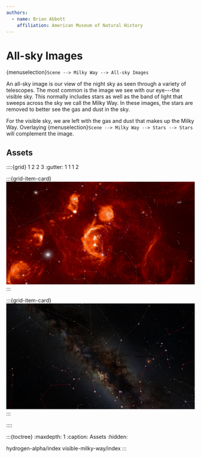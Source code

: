 ```yaml
---
authors:
  - name: Brian Abbott
    affiliation: American Museum of Natural History
---
```



# All-sky Images

{menuselection}`Scene --> Milky Way --> All-sky Images`

An all-sky image is our view of the night sky as seen through a variety of telescopes. The most common is the image we see with our eye---the visible sky. This normally includes stars as well as the band of light that sweeps across the sky we call the Milky Way. In these images, the stars are removed to better see the gas and dust in the sky.

For the visible sky, we are left with the gas and dust that makes up the Milky Way. Overlaying {menuselection}`Scene --> Milky Way --> Stars --> Stars` will complement the image.


## Assets
::::{grid} 1 2 2 3
:gutter: 1 1 1 2

:::{grid-item-card} [](./hydrogen-alpha/index)
![hydrogen-alpha sky](./hydrogen-alpha/halpha_orion.png)
:::

:::{grid-item-card} [](visible-milky-way/index)
![visible all-sky image](./visible-milky-way/visible_scorpius.png)
:::

::::


:::{toctree}
:maxdepth: 1
:caption: Assets
:hidden:

hydrogen-alpha/index
visible-milky-way/index
:::
